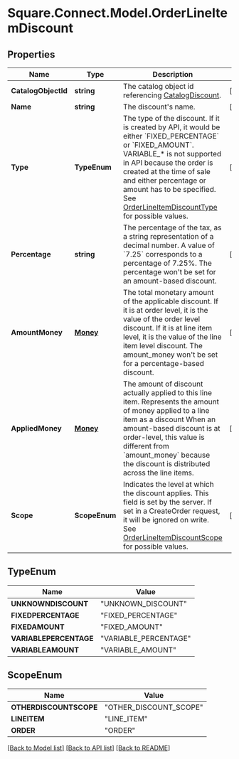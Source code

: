 # Square.Connect.Model.OrderLineItemDiscount
## Properties

Name | Type | Description | Notes
------------ | ------------- | ------------- | -------------
**CatalogObjectId** | **string** | The catalog object id referencing [CatalogDiscount](#type-catalogdiscount). | [optional] 
**Name** | **string** | The discount&#39;s name. | [optional] 
**Type** | **TypeEnum** | The type of the discount. If it is created by API, it would be either &#x60;FIXED_PERCENTAGE&#x60; or &#x60;FIXED_AMOUNT&#x60;.  VARIABLE_* is not supported in API because the order is created at the time of sale and either percentage or amount has to be specified.  See [OrderLineItemDiscountType](#type-orderlineitemdiscounttype) for possible values. | [optional] 
**Percentage** | **string** | The percentage of the tax, as a string representation of a decimal number. A value of &#x60;7.25&#x60; corresponds to a percentage of 7.25%.  The percentage won&#39;t be set for an amount-based discount. | [optional] 
**AmountMoney** | [**Money**](Money.md) | The total monetary amount of the applicable discount. If it is at order level, it is the value of the order level discount. If it is at line item level, it is the value of the line item level discount.  The amount_money won&#39;t be set for a percentage-based discount. | [optional] 
**AppliedMoney** | [**Money**](Money.md) | The amount of discount actually applied to this line item.  Represents the amount of money applied to a line item as a discount When an amount-based discount is at order-level, this value is different from &#x60;amount_money&#x60; because the discount is distributed across the line items. | [optional] 
**Scope** | **ScopeEnum** | Indicates the level at which the discount applies. This field is set by the server. If set in a CreateOrder request, it will be ignored on write. See [OrderLineItemDiscountScope](#type-orderlineitemdiscountscope) for possible values. | [optional] 


## TypeEnum

Name | Value
------------ | -------------
**UNKNOWNDISCOUNT** | "UNKNOWN_DISCOUNT"
**FIXEDPERCENTAGE** | "FIXED_PERCENTAGE"
**FIXEDAMOUNT** | "FIXED_AMOUNT"
**VARIABLEPERCENTAGE** | "VARIABLE_PERCENTAGE"
**VARIABLEAMOUNT** | "VARIABLE_AMOUNT"


## ScopeEnum

Name | Value
------------ | -------------
**OTHERDISCOUNTSCOPE** | "OTHER_DISCOUNT_SCOPE"
**LINEITEM** | "LINE_ITEM"
**ORDER** | "ORDER"



[[Back to Model list]](../README.md#documentation-for-models) [[Back to API list]](../README.md#documentation-for-api-endpoints) [[Back to README]](../README.md)

